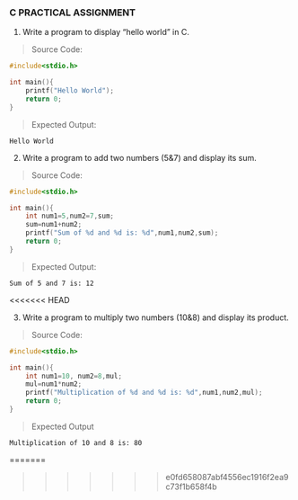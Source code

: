 ### C PRACTICAL ASSIGNMENT

1. Write a program to display “hello world” in C.

> Source Code:

```C
#include<stdio.h>

int main(){
    printf("Hello World");
    return 0;
}

```

> Expected Output:

    Hello World

2. Write a program to add two numbers (5&7) and display its sum.

> Source Code:

```C
#include<stdio.h>

int main(){
    int num1=5,num2=7,sum;
    sum=num1+num2;
    printf("Sum of %d and %d is: %d",num1,num2,sum);
    return 0;
}
```

> Expected Output:

    Sum of 5 and 7 is: 12
<<<<<<< HEAD

3. Write a program to multiply two numbers (10&8) and display its product.

> Source Code:

```C
#include<stdio.h>

int main(){
    int num1=10, num2=8,mul;
    mul=num1*num2;
    printf("Multiplication of %d and %d is: %d",num1,num2,mul);
    return 0;
}
```

> Expected Output

    Multiplication of 10 and 8 is: 80
=======
>>>>>>> e0fd658087abf4556ec1916f2ea9c73f1b658f4b
